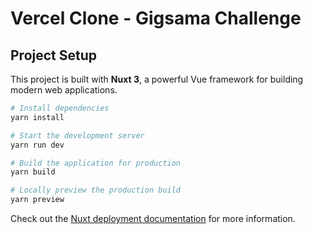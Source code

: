 # Vercel Clone - Gigsama Challenge

## Project Setup

This project is built with **Nuxt 3**, a powerful Vue framework for building modern web applications.

```bash
# Install dependencies
yarn install

# Start the development server
yarn run dev

# Build the application for production
yarn build

# Locally preview the production build
yarn preview
```

Check out the [Nuxt deployment documentation](https://nuxt.com/docs/getting-started/deployment) for more information.
